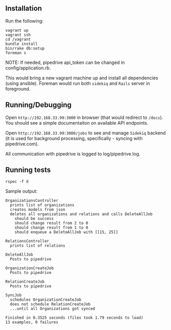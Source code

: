 Installation
------------

Run the following:

    vagrant up
    vagrant ssh
    cd /vagrant
    bundle install
    bin/rake db:setup
    foreman s

NOTE: If needed, pipedrive api_token can be changed in config/application.rb.

This would bring a new vagrant machine up and install all dependencies (using ansible). Foreman would run both ```sidekiq``` and ```Rails``` server in foreground.

Running/Debugging
-----------------

Open ```http://192.168.33.99:3000``` in browser (that would redirect to ```/docs```). You should see a simple documentaiton on available API endpoints.

Open ```http://192.168.33.99:3000/jobs``` to see and manage ```Sidekiq``` backend (it is used for background processing, specifically - syncing with pipedrive.com).

All communication with pipedrive is logged to log/pipedrive.log.

Running tests
-------------

    rspec -f d

Sample output:

    OrganizationsController
      prints list of organizations
      creates models from json
      deletes all organizations and relations and calls DeleteAllJob
        should be success
        should change result from 2 to 0
        should change result from 1 to 0
        should enqueue a DeleteAllJob with [[15, 25]]

    RelationsController
      prints list of relations

    DeleteAllJob
      Posts to pipedrive

    OrganizationCreateJob
      Posts to pipedrive

    RelationCreateJob
      Posts to pipedrive

    SyncJob
      schedules OrganizationCreateJob
      does not schedule RelationCreateJob
      ...until all Organizations got synced

    Finished in 0.3525 seconds (files took 1.79 seconds to load)
    13 examples, 0 failures

